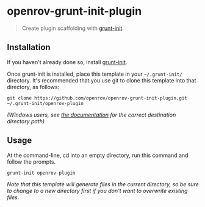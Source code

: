 # openrov-grunt-init-plugin

> Create plugin scaffolding with [grunt-init][].

[grunt-init]: http://gruntjs.com/project-scaffolding

## Installation
If you haven't already done so, install [grunt-init][].

Once grunt-init is installed, place this template in your `~/.grunt-init/` directory. It's recommended that you use git to clone this template into that directory, as follows:

```
git clone https://github.com/openrov/openrov-grunt-init-plugin.git ~/.grunt-init/openrov-plugin
```

_(Windows users, see [the documentation][grunt-init] for the correct destination directory path)_

## Usage

At the command-line, cd into an empty directory, run this command and follow the prompts.

```
grunt-init openrov-plugin
```

_Note that this template will generate files in the current directory, so be sure to change to a new directory first if you don't want to overwrite existing files._
